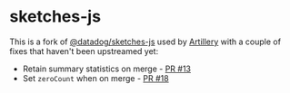 # sketches-js

This is a fork of [@datadog/sketches-js](https://www.npmjs.com/package/@datadog/sketches-js) used by [Artillery](https://www.artillery.io) with a couple of fixes that haven't been upstreamed yet:

- Retain summary statistics on merge - [PR #13](https://github.com/DataDog/sketches-js/pull/13)
- Set `zeroCount` when on merge - [PR #18](https://github.com/DataDog/sketches-js/pull/18)
